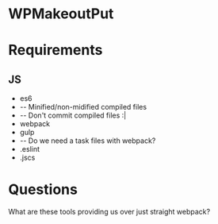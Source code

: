 # WPMakeoutPut

# Requirements

## JS
* es6
* -- Minified/non-midified compiled files
* -- Don't commit compiled files :|
* webpack
* gulp
* -- Do we need a task files with webpack?
* .eslint
* .jscs


# Questions
What are these tools providing us over just straight webpack?
